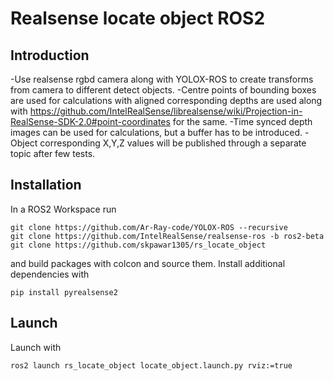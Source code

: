 # Realsense locate object ROS2
## Introduction
-Use realsense rgbd camera along with YOLOX-ROS to create transforms from camera to different detect objects.
-Centre points of bounding boxes are used for calculations with aligned corresponding depths are used along with
  https://github.com/IntelRealSense/librealsense/wiki/Projection-in-RealSense-SDK-2.0#point-coordinates for the same.
-Time synced depth images can be used for calculations, but a buffer has to be introduced.
-Object corresponding X,Y,Z values will be published through a separate topic after few tests.
## Installation
In a ROS2 Workspace run
```
git clone https://github.com/Ar-Ray-code/YOLOX-ROS --recursive
git clone https://github.com/IntelRealSense/realsense-ros -b ros2-beta
git clone https://github.com/skpawar1305/rs_locate_object
```
and build packages with colcon and source them.
Install additional dependencies with
```
pip install pyrealsense2
```
## Launch
Launch with
```
ros2 launch rs_locate_object locate_object.launch.py rviz:=true
```
